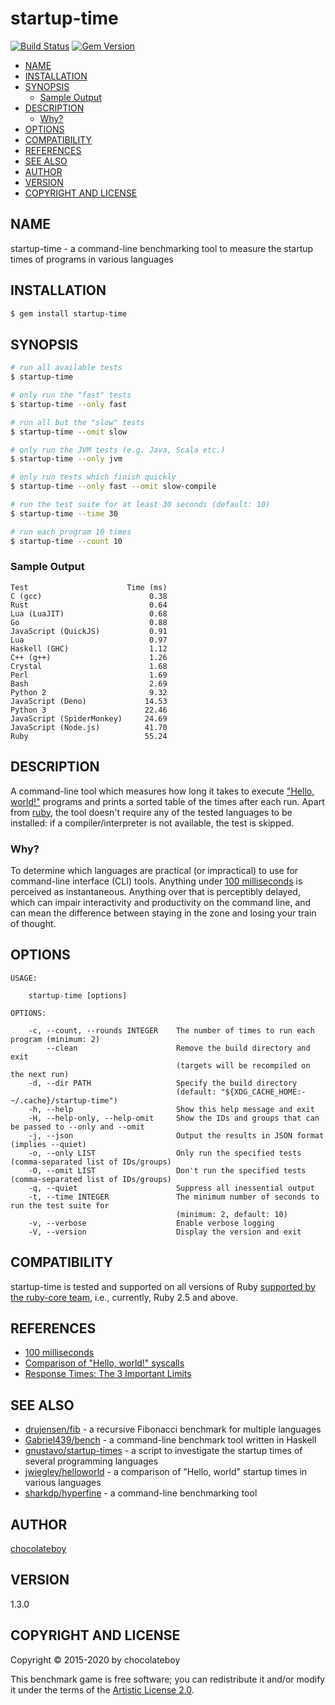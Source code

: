 # startup-time

[![Build Status](https://travis-ci.org/chocolateboy/startup-time.svg)](https://travis-ci.org/chocolateboy/startup-time)
[![Gem Version](https://img.shields.io/gem/v/startup-time.svg)](https://rubygems.org/gems/startup-time)

<!-- toc -->

- [NAME](#name)
- [INSTALLATION](#installation)
- [SYNOPSIS](#synopsis)
  - [Sample Output](#sample-output)
- [DESCRIPTION](#description)
  - [Why?](#why)
- [OPTIONS](#options)
- [COMPATIBILITY](#compatibility)
- [REFERENCES](#references)
- [SEE ALSO](#see-also)
- [AUTHOR](#author)
- [VERSION](#version)
- [COPYRIGHT AND LICENSE](#copyright-and-license)

<!-- tocstop -->

## NAME

startup-time - a command-line benchmarking tool to measure the startup times of programs in various languages

## INSTALLATION

```sh
$ gem install startup-time
```

## SYNOPSIS

```sh
# run all available tests
$ startup-time

# only run the "fast" tests
$ startup-time --only fast

# run all but the "slow" tests
$ startup-time --omit slow

# only run the JVM tests (e.g. Java, Scala etc.)
$ startup-time --only jvm

# only run tests which finish quickly
$ startup-time --only fast --omit slow-compile

# run the test suite for at least 30 seconds (default: 10)
$ startup-time --time 30

# run each program 10 times
$ startup-time --count 10
```

### Sample Output

    Test                      Time (ms)
    C (gcc)                        0.38
    Rust                           0.64
    Lua (LuaJIT)                   0.68
    Go                             0.88
    JavaScript (QuickJS)           0.91
    Lua                            0.97
    Haskell (GHC)                  1.12
    C++ (g++)                      1.26
    Crystal                        1.68
    Perl                           1.69
    Bash                           2.69
    Python 2                       9.32
    JavaScript (Deno)             14.53
    Python 3                      22.46
    JavaScript (SpiderMonkey)     24.69
    JavaScript (Node.js)          41.70
    Ruby                          55.24

## DESCRIPTION

A command-line tool which measures how long it takes to execute
["Hello, world!"](https://en.wikipedia.org/wiki/%22Hello,_World!%22_program)
programs and prints a sorted table of the times after each run. Apart from
[ruby](#compatibility), the tool doesn't require any of the tested languages to
be installed: if a compiler/interpreter is not available, the test is skipped.

### Why?

To determine which languages are practical (or impractical) to use for
command-line interface (CLI) tools. Anything under
[100 milliseconds](https://www.nngroup.com/articles/response-times-3-important-limits/)
is perceived as instantaneous. Anything over that is perceptibly delayed, which
can impair interactivity and productivity on the command line, and can mean the
difference between staying in the zone and losing your train of thought.

## OPTIONS

```
USAGE:

    startup-time [options]

OPTIONS:

    -c, --count, --rounds INTEGER    The number of times to run each program (minimum: 2)
        --clean                      Remove the build directory and exit
                                     (targets will be recompiled on the next run)
    -d, --dir PATH                   Specify the build directory
                                     (default: "${XDG_CACHE_HOME:-~/.cache}/startup-time")
    -h, --help                       Show this help message and exit
    -H, --help-only, --help-omit     Show the IDs and groups that can be passed to --only and --omit
    -j, --json                       Output the results in JSON format (implies --quiet)
    -o, --only LIST                  Only run the specified tests (comma-separated list of IDs/groups)
    -O, --omit LIST                  Don't run the specified tests (comma-separated list of IDs/groups)
    -q, --quiet                      Suppress all inessential output
    -t, --time INTEGER               The minimum number of seconds to run the test suite for
                                     (minimum: 2, default: 10)
    -v, --verbose                    Enable verbose logging
    -V, --version                    Display the version and exit
```

## COMPATIBILITY

startup-time is tested and supported on all versions of Ruby
[supported by the ruby-core team](https://www.ruby-lang.org/en/downloads/branches/),
i.e., currently, Ruby 2.5 and above.

## REFERENCES

- [100 milliseconds](https://cogsci.stackexchange.com/questions/1664/what-is-the-threshold-where-actions-are-perceived-as-instant)
- [Comparison of "Hello, world!" syscalls](https://drewdevault.com/2020/01/04/Slow.html)
- [Response Times: The 3 Important Limits](https://www.nngroup.com/articles/response-times-3-important-limits/)

## SEE ALSO

- [drujensen/fib](https://github.com/drujensen/fib) - a recursive Fibonacci benchmark for multiple languages
- [Gabriel439/bench](https://github.com/Gabriel439/bench) - a command-line benchmark tool written in Haskell
- [gnustavo/startup-times](https://github.com/gnustavo/startup-times) - a script to investigate the startup times of several programming languages
- [jwiegley/helloworld](https://github.com/jwiegley/helloworld) - a comparison of "Hello, world" startup times in various languages
- [sharkdp/hyperfine](https://github.com/sharkdp/hyperfine) - a command-line benchmarking tool

## AUTHOR

[chocolateboy](mailto:chocolate@cpan.org)

## VERSION

1.3.0

## COPYRIGHT AND LICENSE

Copyright © 2015-2020 by chocolateboy

This benchmark game is free software; you can redistribute it and/or modify it under the
terms of the [Artistic License 2.0](https://www.opensource.org/licenses/artistic-license-2.0.php).
